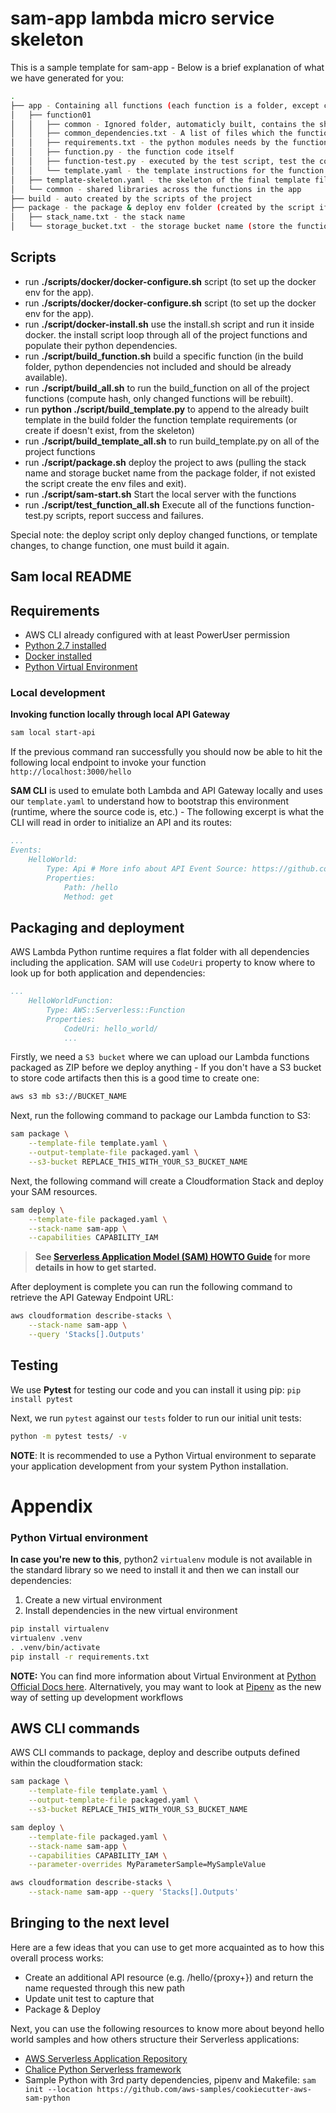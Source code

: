 # sam-app lambda micro service skeleton

This is a sample template for sam-app - Below is a brief explanation of what we have generated for you:

```bash
.
├── app - Containing all functions (each function is a folder, except common)
│   ├── function01
│   │   ├── common - Ignored folder, automaticly built, contains the shared libraries the function needs
│   │   ├── common_dependencies.txt - A list of files which the function needs from the common folder (can include sub folders in the common folder as well).
│   │   ├── requirements.txt - the python modules needs by the function
│   │   ├── function.py - the function code itself
│   │   ├── function-test.py - executed by the test script, test the core of the function, and return exit code (0 is success)
│   │   └── template.yaml - the template instructions for the function (will be use to append to the resulting template the function part)
│   ├── template-skeleton.yaml - the skeleton of the final template file use to deploy to aws
│   └── common - shared libraries across the functions in the app
├── build - auto created by the scripts of the project
├── package - the package & deploy env folder (created by the script if not exist)
│   ├── stack_name.txt - the stack name
│   └── storage_bucket.txt - the storage bucket name (store the functions before deployment)

```

## Scripts
* run **./scripts/docker/docker-configure.sh** script (to set up the docker env for the app).
* run **./scripts/docker/docker-configure.sh** script (to set up the docker env for the app).
* run **./script/docker-install.sh** use the install.sh script and run it inside docker. the install script loop through all of the project functions and populate their python dependencies.
* run **./script/build_function.sh** build a specific function (in the build folder, python dependencies not included and should be already available).
* run **./script/build_all.sh** to run the build_function on all of the project functions (compute hash, only changed functions will be rebuilt).
* run **python ./script/build_template.py** to append to the already built template in the build folder the function template requirements (or create if doesn't exist, from the skeleton)
* run **./script/build_template_all.sh** to run build_template.py on all of the project functions
* run **./script/package.sh** deploy the project to aws (pulling the stack name and storage bucket name from the package folder, if not existed the script create the env files and exit).
* run **./script/sam-start.sh** Start the local server with the functions
* run **./script/test_function_all.sh** Execute all of the functions function-test.py scripts, report success and failures.

Special note: the deploy script only deploy changed functions, or template changes, to change function, one must build it again.

## Sam local README

## Requirements

* AWS CLI already configured with at least PowerUser permission
* [Python 2.7 installed](https://www.python.org/downloads/)
* [Docker installed](https://www.docker.com/community-edition)
* [Python Virtual Environment](http://docs.python-guide.org/en/latest/dev/virtualenvs/)


### Local development

**Invoking function locally through local API Gateway**

```bash
sam local start-api
```

If the previous command ran successfully you should now be able to hit the following local endpoint to invoke your function `http://localhost:3000/hello`

**SAM CLI** is used to emulate both Lambda and API Gateway locally and uses our `template.yaml` to understand how to bootstrap this environment (runtime, where the source code is, etc.) - The following excerpt is what the CLI will read in order to initialize an API and its routes:

```yaml
...
Events:
    HelloWorld:
        Type: Api # More info about API Event Source: https://github.com/awslabs/serverless-application-model/blob/master/versions/2016-10-31.md#api
        Properties:
            Path: /hello
            Method: get
```

## Packaging and deployment

AWS Lambda Python runtime requires a flat folder with all dependencies including the application. SAM will use `CodeUri` property to know where to look up for both application and dependencies:

```yaml
...
    HelloWorldFunction:
        Type: AWS::Serverless::Function
        Properties:
            CodeUri: hello_world/
            ...
```

Firstly, we need a `S3 bucket` where we can upload our Lambda functions packaged as ZIP before we deploy anything - If you don't have a S3 bucket to store code artifacts then this is a good time to create one:

```bash
aws s3 mb s3://BUCKET_NAME
```

Next, run the following command to package our Lambda function to S3:

```bash
sam package \
    --template-file template.yaml \
    --output-template-file packaged.yaml \
    --s3-bucket REPLACE_THIS_WITH_YOUR_S3_BUCKET_NAME
```

Next, the following command will create a Cloudformation Stack and deploy your SAM resources.

```bash
sam deploy \
    --template-file packaged.yaml \
    --stack-name sam-app \
    --capabilities CAPABILITY_IAM
```

> **See [Serverless Application Model (SAM) HOWTO Guide](https://github.com/awslabs/serverless-application-model/blob/master/HOWTO.md) for more details in how to get started.**

After deployment is complete you can run the following command to retrieve the API Gateway Endpoint URL:

```bash
aws cloudformation describe-stacks \
    --stack-name sam-app \
    --query 'Stacks[].Outputs'
``` 

## Testing

We use **Pytest** for testing our code and you can install it using pip: ``pip install pytest`` 

Next, we run `pytest` against our `tests` folder to run our initial unit tests:

```bash
python -m pytest tests/ -v
```

**NOTE**: It is recommended to use a Python Virtual environment to separate your application development from  your system Python installation.

# Appendix

### Python Virtual environment
**In case you're new to this**, python2 `virtualenv` module is not available in the standard library so we need to install it and then we can install our dependencies:

1. Create a new virtual environment
2. Install dependencies in the new virtual environment

```bash
pip install virtualenv
virtualenv .venv
. .venv/bin/activate
pip install -r requirements.txt
```


**NOTE:** You can find more information about Virtual Environment at [Python Official Docs here](https://docs.python.org/3/tutorial/venv.html). Alternatively, you may want to look at [Pipenv](https://github.com/pypa/pipenv) as the new way of setting up development workflows
## AWS CLI commands

AWS CLI commands to package, deploy and describe outputs defined within the cloudformation stack:

```bash
sam package \
    --template-file template.yaml \
    --output-template-file packaged.yaml \
    --s3-bucket REPLACE_THIS_WITH_YOUR_S3_BUCKET_NAME

sam deploy \
    --template-file packaged.yaml \
    --stack-name sam-app \
    --capabilities CAPABILITY_IAM \
    --parameter-overrides MyParameterSample=MySampleValue

aws cloudformation describe-stacks \
    --stack-name sam-app --query 'Stacks[].Outputs'
```

## Bringing to the next level

Here are a few ideas that you can use to get more acquainted as to how this overall process works:

* Create an additional API resource (e.g. /hello/{proxy+}) and return the name requested through this new path
* Update unit test to capture that
* Package & Deploy

Next, you can use the following resources to know more about beyond hello world samples and how others structure their Serverless applications:

* [AWS Serverless Application Repository](https://aws.amazon.com/serverless/serverlessrepo/)
* [Chalice Python Serverless framework](https://github.com/aws/chalice)
* Sample Python with 3rd party dependencies, pipenv and Makefile: ``sam init --location https://github.com/aws-samples/cookiecutter-aws-sam-python``
